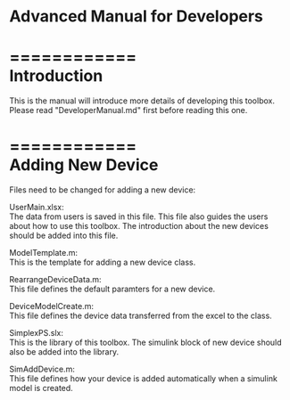 # Advanced Manual for Developers

============  
Introduction  
============  

This is the manual will introduce more details of developing this toolbox. Please read "DeveloperManual.md" first before reading this one.

============  
Adding New Device  
============

Files need to be changed for adding a new device:

UserMain.xlsx:  
The data from users is saved in this file. This file also guides the users about how to use this toolbox. The introduction about the new devices should be added into this file.

ModelTemplate.m:  
This is the template for adding a new device class.

RearrangeDeviceData.m:  
This file defines the default paramters for a new device.

DeviceModelCreate.m:  
This file defines the device data transferred from the excel to the class.

SimplexPS.slx:  
This is the library of this toolbox. The simulink block of new device should also be added into the library.

SimAddDevice.m:  
This file defines how your device is added automatically when a simulink model is created.